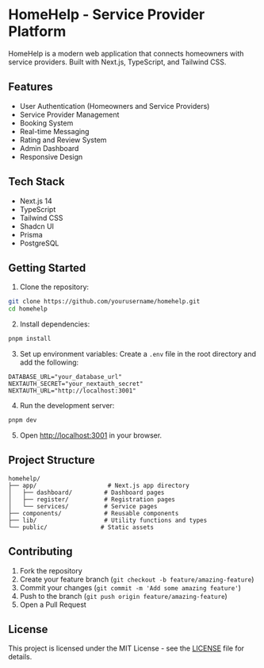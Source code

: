 # HomeHelp - Service Provider Platform

HomeHelp is a modern web application that connects homeowners with service providers. Built with Next.js, TypeScript, and Tailwind CSS.

## Features

- User Authentication (Homeowners and Service Providers)
- Service Provider Management
- Booking System
- Real-time Messaging
- Rating and Review System
- Admin Dashboard
- Responsive Design

## Tech Stack

- Next.js 14
- TypeScript
- Tailwind CSS
- Shadcn UI
- Prisma
- PostgreSQL

## Getting Started

1. Clone the repository:
```bash
git clone https://github.com/yourusername/homehelp.git
cd homehelp
```

2. Install dependencies:
```bash
pnpm install
```

3. Set up environment variables:
Create a `.env` file in the root directory and add the following:
```env
DATABASE_URL="your_database_url"
NEXTAUTH_SECRET="your_nextauth_secret"
NEXTAUTH_URL="http://localhost:3001"
```

4. Run the development server:
```bash
pnpm dev
```

5. Open [http://localhost:3001](http://localhost:3001) in your browser.

## Project Structure

```
homehelp/
├── app/                    # Next.js app directory
│   ├── dashboard/         # Dashboard pages
│   ├── register/          # Registration pages
│   └── services/          # Service pages
├── components/            # Reusable components
├── lib/                   # Utility functions and types
└── public/               # Static assets
```

## Contributing

1. Fork the repository
2. Create your feature branch (`git checkout -b feature/amazing-feature`)
3. Commit your changes (`git commit -m 'Add some amazing feature'`)
4. Push to the branch (`git push origin feature/amazing-feature`)
5. Open a Pull Request

## License

This project is licensed under the MIT License - see the [LICENSE](LICENSE) file for details. 
